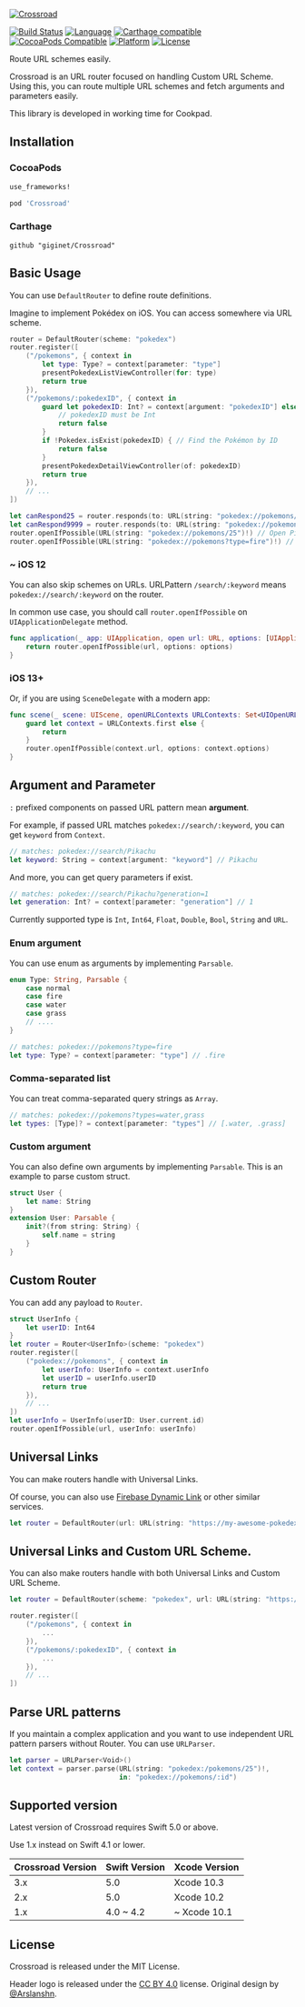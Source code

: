 [![Crossroad](Documentation/logo.png)](https://github.com/giginet/Crossroad)

[![Build Status](https://img.shields.io/github/workflow/status/giginet/Crossroad/Crossroad?style=flat-square)](https://github.com/giginet/Crossroad/actions?query=workflow%3ACrossroad)
[![Language](https://img.shields.io/static/v1.svg?label=language&message=Swift%205&color=FA7343&logo=swift&style=flat-square)](https://swift.org)
[![Carthage compatible](https://img.shields.io/badge/Carthage-compatible-4BC51D.svg?style=flat-square)](https://github.com/Carthage/Carthage) 
[![CocoaPods Compatible](https://img.shields.io/cocoapods/v/Crossroad.svg?style=flat-square)](http://cocoapods.org/pods/Crossroad)
[![Platform](https://img.shields.io/static/v1.svg?label=platform&message=iOS|tvOS&color=grey&logo=apple&style=flat-square)](http://cocoapods.org/pods/Crossroad)
[![License](https://img.shields.io/cocoapods/l/Crossroad.svg?style=flat-square)](https://github.com/giginet/Crossroad/blob/master/LICENSE)

Route URL schemes easily.

Crossroad is an URL router focused on handling Custom URL Scheme.
Using this, you can route multiple URL schemes and fetch arguments and parameters easily.

This library is developed in working time for Cookpad.

## Installation

### CocoaPods

```ruby
use_frameworks!

pod 'Crossroad'
```

### Carthage

```
github "giginet/Crossroad"
```

## Basic Usage

You can use `DefaultRouter` to define route definitions.

Imagine to implement Pokédex on iOS. You can access somewhere via URL scheme.

```swift
router = DefaultRouter(scheme: "pokedex")
router.register([
    ("/pokemons", { context in 
        let type: Type? = context[parameter: "type"]
        presentPokedexListViewController(for: type)
        return true 
    }),
    ("/pokemons/:pokedexID", { context in 
        guard let pokedexID: Int? = context[argument: "pokedexID"] else {
            // pokedexID must be Int
            return false
        }
        if !Pokedex.isExist(pokedexID) { // Find the Pokémon by ID
            return false
        }
        presentPokedexDetailViewController(of: pokedexID)
        return true 
    }),
    // ...
])

let canRespond25 = router.responds(to: URL(string: "pokedex://pokemons/25")!) // Pikachu(No. 25) is exist! so it returns true
let canRespond9999 = router.responds(to: URL(string: "pokedex://pokemons/9999")!) // No. 9999 is unknown. so it returns false
router.openIfPossible(URL(string: "pokedex://pokemons/25")!) // Open Pikachu page
router.openIfPossible(URL(string: "pokedex://pokemons?type=fire")!) // Open list of fire Pokémons page
```

### ~ iOS 12

You can also skip schemes on URLs. URLPattern `/search/:keyword` means `pokedex://search/:keyword` on the router.

In common use case, you should call `router.openIfPossible` on `UIApplicationDelegate` method.

```swift
func application(_ app: UIApplication, open url: URL, options: [UIApplication.OpenURLOptionsKey: Any]) -> Bool {
    return router.openIfPossible(url, options: options)
}
```

### iOS 13+

Or, if you are using `SceneDelegate` with a modern app:

```swift
func scene(_ scene: UIScene, openURLContexts URLContexts: Set<UIOpenURLContext>) {
    guard let context = URLContexts.first else {
        return
    }
    router.openIfPossible(context.url, options: context.options)
}
```

## Argument and Parameter

`:` prefixed components on passed URL pattern mean **argument**.

For example, if passed URL matches `pokedex://search/:keyword`, you can get `keyword` from `Context`.

```swift
// matches: pokedex://search/Pikachu
let keyword: String = context[argument: "keyword"] // Pikachu
```

And more, you can get query parameters if exist.

```swift
// matches: pokedex://search/Pikachu?generation=1
let generation: Int? = context[parameter: "generation"] // 1
```

Currently supported type is `Int`, `Int64`, `Float`, `Double`, `Bool`, `String` and `URL`.

### Enum argument

You can use enum as arguments by implementing `Parsable`.

```swift
enum Type: String, Parsable {
    case normal
    case fire
    case water
    case grass
    // ....
}

// matches: pokedex://pokemons?type=fire
let type: Type? = context[parameter: "type"] // .fire
```

### Comma-separated list

You can treat comma-separated query strings as `Array`.

```swift
// matches: pokedex://pokemons?types=water,grass
let types: [Type]? = context[parameter: "types"] // [.water, .grass]
```

### Custom argument

You can also define own arguments by implementing `Parsable`.
This is an example to parse custom struct.

```swift
struct User {
    let name: String
}
extension User: Parsable {
    init?(from string: String) {
        self.name = string
    }
}
```

## Custom Router

You can add any payload to `Router`.

```swift
struct UserInfo {
    let userID: Int64
}
let router = Router<UserInfo>(scheme: "pokedex")
router.register([
    ("pokedex://pokemons", { context in 
        let userInfo: UserInfo = context.userInfo
        let userID = userInfo.userID
        return true
    }),
    // ...
])
let userInfo = UserInfo(userID: User.current.id)
router.openIfPossible(url, userInfo: userInfo)
```

## Universal Links

You can make routers handle with Universal Links.

Of course, you can also use [Firebase Dynamic Link](https://firebase.google.com/docs/dynamic-links) or other similar services.

```swift
let router = DefaultRouter(url: URL(string: "https://my-awesome-pokedex.com")!)
```

## Universal Links and Custom URL Scheme.

You can also make routers handle with both Universal Links and Custom URL Scheme.

```swift
let router = DefaultRouter(scheme: "pokedex", url: URL(string: "https://my-awesome-pokedex.com")!)

router.register([
    ("/pokemons", { context in 
        ...
    }),
    ("/pokemons/:pokedexID", { context in 
        ...
    }),
    // ...
])
```

## Parse URL patterns

If you maintain a complex application and you want to use independent URL pattern parsers without Router.
You can use `URLParser`.

```swift
let parser = URLParser<Void>()
let context = parser.parse(URL(string: "pokedex:/pokemons/25")!, 
                           in: "pokedex://pokemons/:id")
```

## Supported version

Latest version of Crossroad requires Swift 5.0 or above.

Use 1.x instead on Swift 4.1 or lower.

|Crossroad Version|Swift Version|Xcode Version|
|-----------------|-------------|-------------|
|3.x              |5.0          |Xcode 10.3   |
|2.x              |5.0          |Xcode 10.2   |
|1.x              |4.0 ~ 4.2    |~ Xcode 10.1 |

## License

Crossroad is released under the MIT License.

Header logo is released under the [CC BY 4.0](https://creativecommons.org/licenses/by/4.0/) license. Original design by [@Arslanshn](https://github.com/Arslanshn).
